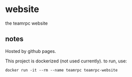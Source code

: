 # website
the teamrpc website


## notes

Hosted by github pages.

This project is dockerized (not used currently). to run, use:

    docker run -it --rm --name teamrpc teamrpc-website
